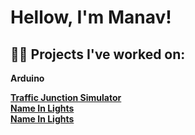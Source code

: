 <h1>Hellow, I'm Manav! <br/></h1>

<h2>👨‍💻 Projects I've worked on:</h2>

<b>Arduino</b>
  
  <b>[Traffic Junction Simulator](https://github.com/ManavToor/TrafficJunction)</b><br />
  <b>[Name In Lights](https://github.com/ManavToor/NameInLights)</b><br />
  <b>[Name In Lights](https://github.com/ManavToor/EEZYbotARM)</b><br />


<!--
**joshmadakor1/joshmadakor1** is a ✨ _special_ ✨ repository because its `README.md` (this file) appears on your GitHub profile.

Here are some ideas to get you started:

- 🔭 I’m currently working on ...
- 🌱 I’m currently learning ...
- 👯 I’m looking to collaborate on ...
- 🤔 I’m looking for help with ...
- 💬 Ask me about ...
- 📫 How to reach me: ...
- 😄 Pronouns: ...
- ⚡ Fun fact: ...
-->
